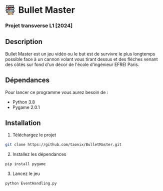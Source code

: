 <div style="display: flex; align-items: center;">
  <img src="./src/icon.png" width="32" alt="icon" style="margin-right: 10px;"/>
  <h1 style="margin: 0;">Bullet Master</h1>
</div>


### Projet transverse L1 [2024]

## Description
Bullet Master est un jeu vidéo ou le but est de survivre le plus longtemps possible face à un cannon volant vous tirant dessus et des flèches venant des côtés sur fond d'un décor de l'école d'ingénieur EFREI Paris.

## Dépendances

Pour lancer ce programme vous aurez besoin de :
- Python 3.8
- Pygame 2.0.1

## Installation

1) Téléchargez le projet
```bash
git clone https://github.com/taonix/BulletMaster.git
```
2) Installez les dépendances
```bash
pip install pygame
```
3) Lancez le jeu
```bash
python EventHandling.py
```
